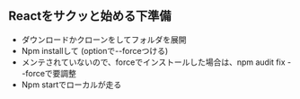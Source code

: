 ## Reactをサクッと始める下準備
- ダウンロードかクローンをしてフォルダを展開
- Npm installして (optionで--forceつける)
- メンテされていないので、forceでインストールした場合は、npm audit fix --forceで要調整
- Npm startでローカルが走る
